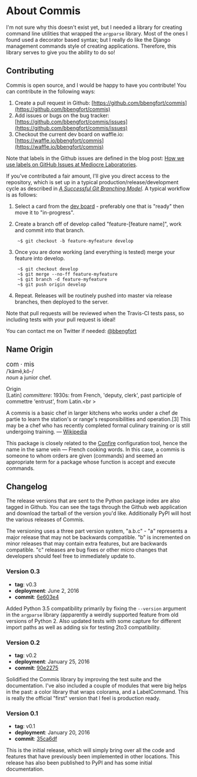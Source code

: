 # About Commis

I'm not sure why this doesn't exist yet, but I needed a library for creating command line utilities that wrapped the `argparse` library. Most of the ones I found used a decorator based syntax; but I really do like the Django management commands style of creating applications. Therefore, this library serves to give you the ability to do so!

## Contributing

Commis is open source, and I would be happy to have you contribute! You can contribute in the following ways:

1. Create a pull request in Github: [https://github.com/bbengfort/commis](https://github.com/bbengfort/commis)
2. Add issues or bugs on the bug tracker: [https://github.com/bbengfort/commis/issues](https://github.com/bbengfort/commis/issues)
3. Checkout the current dev board on waffle.io: [https://waffle.io/bbengfort/commis](https://waffle.io/bbengfort/commis)

Note that labels in the Github issues are defined in the blog post: [How we use labels on GitHub Issues at Mediocre Laboratories](https://mediocre.com/forum/topics/how-we-use-labels-on-github-issues-at-mediocre-laboratories).

If you've contributed a fair amount, I'll give you direct access to the repository, which is set up in a typical production/release/development cycle as described in _[A Successful Git Branching Model](http://nvie.com/posts/a-successful-git-branching-model/)_. A typical workflow is as follows:

1. Select a card from the [dev board](https://waffle.io/bbengfort/commis) - preferably one that is "ready" then move it to "in-progress".

2. Create a branch off of develop called "feature-[feature name]", work and commit into that branch.

        ~$ git checkout -b feature-myfeature develop

3. Once you are done working (and everything is tested) merge your feature into develop.

        ~$ git checkout develop
        ~$ git merge --no-ff feature-myfeature
        ~$ git branch -d feature-myfeature
        ~$ git push origin develop

4. Repeat. Releases will be routinely pushed into master via release branches, then deployed to the server.

Note that pull requests will be reviewed when the Travis-CI tests pass, so including tests with your pull request is ideal!

You can contact me on Twitter if needed: [@bbengfort](https://twitter.com/bbengfort)

## Name Origin
<big>com &middot; mis</big><br />
/ˈkämē,kô-/<br/>
*noun* a junior chef.

Origin<br />
[Latin] *committere*: 1930s: from French, 'deputy, clerk', past participle of commettre 'entrust', from Latin.<br \>

A commis is a basic chef in larger kitchens who works under a chef de partie to learn the station's or range's responsibilities and operation.[3] This may be a chef who has recently completed formal culinary training or is still undergoing training. &mdash; [Wikipedia](https://en.wikipedia.org/wiki/Chef#Commis_.28Chef.29_.2F_Range_chef)

This package is closely related to the [Confire](https://github.com/bbengfort/confire) configuration tool, hence the name in the same vein &mdash; French cooking words. In this case, a commis is someone to whom orders are given (commands) and seemed an appropriate term for a package whose function is accept and execute commands.

## Changelog

The release versions that are sent to the Python package index are also tagged in Github. You can see the tags through the Github web application and download the tarball of the version you'd like. Additionally PyPI will host the various releases of Commis.

The versioning uses a three part version system, "a.b.c" - "a" represents a major release that may not be backwards compatible. "b" is incremented on minor releases that may contain extra features, but are backwards compatible. "c" releases are bug fixes or other micro changes that developers should feel free to immediately update to.

### Version 0.3

* **tag**: v0.3
* **deployment**: June 2, 2016
* **commit**: [6e603e4](https://github.com/bbengfort/commis/commit/6e603e43e711b933b0a3ee2db27a709458a10c25)

Added Python 3.5 compatibility primarily by fixing the `--version` argument in  the `argparse` library (apparently a weirdly supported feature from old  versions of Python 2. Also updated tests with some capture for different import paths as well as adding six for testing 2to3 compatibility. 

### Version 0.2

* **tag**: v0.2
* **deployment**: January 25, 2016
* **commit**: [90e2275](https://github.com/bbengfort/commis/commit/90e2275214f23d9da4e9e632df88c052bb890389)

Solidified the Commis library by improving the test suite and the documentation. I've also included a couple of modules that were big helps in the past: a color library that wraps colorama, and a LabelCommand. This is really the official "first" version that I feel is production ready.

### Version 0.1

* **tag**: v0.1
* **deployment**: January 20, 2016
* **commit**: [35ca6df](https://github.com/bbengfort/commis/commit/35ca6df11a51503b50466c7ec2b0c44103778802)

This is the initial release, which will simply bring over all the code and features that have previously been implemented in other locations. This release has also been published to PyPI and has some initial documentation.

